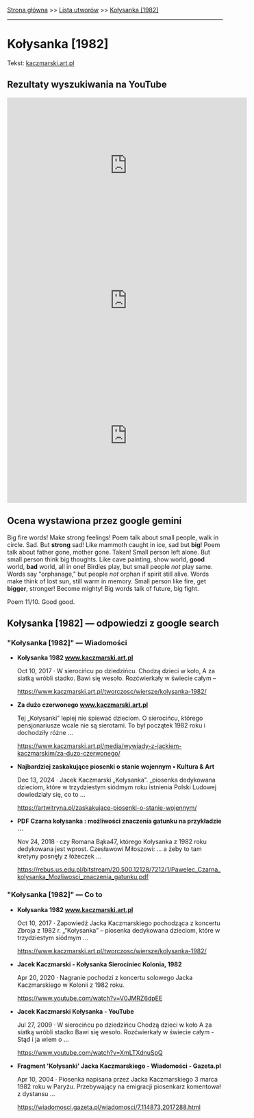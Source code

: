 [Strona główna](../index.md) >> [Lista utworów](../list.md) >> [Kołysanka [1982]](224.md)

---

# Kołysanka [1982]

Tekst: [kaczmarski.art.pl](https://www.kaczmarski.art.pl/tworczosc/wiersze/kolysanka-1982/)

## Rezultaty wyszukiwania na YouTube

<iframe width="560" height="315" src="https://www.youtube.com/embed/V0JMRZ6dpEE?si=IdontcarewhotheIRSsendsImnotpayingtaxes" title="YouTube video player" frameborder="0" allow="accelerometer; autoplay; clipboard-write; encrypted-media; gyroscope; picture-in-picture; web-share" referrerpolicy="strict-origin-when-cross-origin" allowfullscreen></iframe>

<iframe width="560" height="315" src="https://www.youtube.com/embed/XmLTXdnuSpQ?si=IdontcarewhotheIRSsendsImnotpayingtaxes" title="YouTube video player" frameborder="0" allow="accelerometer; autoplay; clipboard-write; encrypted-media; gyroscope; picture-in-picture; web-share" referrerpolicy="strict-origin-when-cross-origin" allowfullscreen></iframe>

<iframe width="560" height="315" src="https://www.youtube.com/embed/PzJj896iG2w?si=IdontcarewhotheIRSsendsImnotpayingtaxes" title="YouTube video player" frameborder="0" allow="accelerometer; autoplay; clipboard-write; encrypted-media; gyroscope; picture-in-picture; web-share" referrerpolicy="strict-origin-when-cross-origin" allowfullscreen></iframe>

## Ocena wystawiona przez google gemini

Big fire words! Make strong feelings! Poem talk about small people, walk in circle. Sad. But **strong** sad! Like mammoth caught in ice, sad but **big**! Poem talk about father gone, mother gone. Taken! Small person left alone. But small person think big thoughts. Like cave painting, show world, **good** world, **bad** world, all in one! Birdies play, but small people *not* play same. Words say "orphanage," but people *not* orphan if spirit still alive. Words make think of lost sun, still warm in memory. Small person like fire, get **bigger**, stronger! Become mighty! Big words talk of future, big fight. 

Poem 11/10. Good good.


## Kołysanka [1982] — odpowiedzi z google search

### "Kołysanka [1982]" — Wiadomości

- **Kołysanka 1982 www.kaczmarski.art.pl**

    Oct 10, 2017  ·  W sierocińcu po dziedzińcu. Chodzą dzieci w koło, A za siatką wróbli stadko. Bawi się wesoło. Rozćwierkały w świecie całym – 

   <https://www.kaczmarski.art.pl/tworczosc/wiersze/kolysanka-1982/>
- **Za dużo czerwonego www.kaczmarski.art.pl**

    Tej „Kołysanki” lepiej nie śpiewać dzieciom. O sierocińcu, którego pensjonariusze wcale nie są sierotami. To był początek 1982 roku i dochodziły różne ... 

   <https://www.kaczmarski.art.pl/media/wywiady-z-jackiem-kaczmarskim/za-duzo-czerwonego/>
- **Najbardziej zaskakujące piosenki o stanie wojennym • Kultura & Art**

    Dec 13, 2024  ·  Jacek Kaczmarski „Kołysanka”. „piosenka dedykowana dzieciom, które w trzydziestym siódmym roku istnienia Polski Ludowej dowiedziały się, co to ... 

   <https://artwitryna.pl/zaskakujace-piosenki-o-stanie-wojennym/>
- **PDF Czarna kołysanka : możliwości znaczenia gatunku na przykładzie ...**

    Nov 24, 2018  ·  czy Romana Bąka47, którego Kołysanka z 1982 roku dedykowana jest wprost. Czesławowi Miłoszowi: ... a żeby to tam kretyny posnęły z łóżeczek ... 

   <https://rebus.us.edu.pl/bitstream/20.500.12128/7212/1/Pawelec_Czarna_kolysanka_Mozliwosci_znaczenia_gatunku.pdf>

### "Kołysanka [1982]" — Co to

- **Kołysanka 1982 www.kaczmarski.art.pl**

    Oct 10, 2017  ·  Zapowiedź Jacka Kaczmarskiego pochodząca z koncertu Zbroja z 1982 r. „”Kołysanka” – piosenka dedykowana dzieciom, które w trzydziestym siódmym ... 

   <https://www.kaczmarski.art.pl/tworczosc/wiersze/kolysanka-1982/>
- **Jacek Kaczmarski - Kołysanka Sierociniec Kolonia, 1982**

    Apr 20, 2020  ·  Nagranie pochodzi z koncertu solowego Jacka Kaczmarskiego w Kolonii z 1982 roku. 

   <https://www.youtube.com/watch?v=V0JMRZ6dpEE>
- **Jacek Kaczmarski Kołysanka - YouTube**

    Jul 27, 2009  ·  W sierocińcu po dziedzińcu Chodzą dzieci w koło A za siatką wróbli stadko Bawi się wesoło. Rozćwierkały w świecie całym - Stąd i ja wiem o ... 

   <https://www.youtube.com/watch?v=XmLTXdnuSpQ>
- **Fragment 'Kołysanki' Jacka Kaczmarskiego - Wiadomości - Gazeta.pl**

    Apr 10, 2004  ·  Piosenka napisana przez Jacka Kaczmarskiego 3 marca 1982 roku w Paryżu. Przebywający na emigracji piosenkarz komentował z dystansu ... 

   <https://wiadomosci.gazeta.pl/wiadomosci/7,114873,2017288.html>


